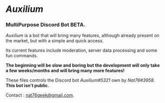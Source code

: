 # ***Auxilium***
### MultiPurpose Discord Bot **BETA**.

*Auxilium* is a bot that will bring many features, although already present on the market, but with a simple and quick access.

Its current features include moderation, server data processing and some fun commands.

**The beginning will be slow and boring but the development will only take a few weeks/months and will bring many more features!**

These files controls the Discord bot _Auxilium#5321_ own by _Nat76#3958_.
**This bot isn't public.**

Contact : nat76geek@gmail.com.
